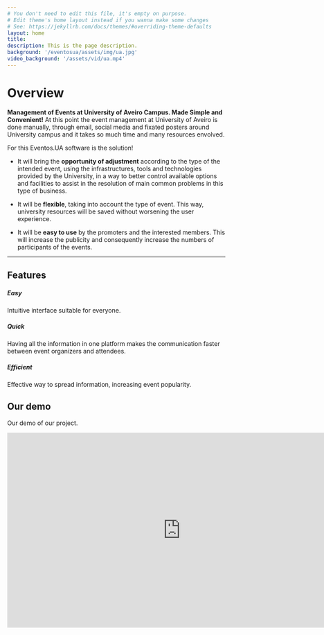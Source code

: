 ```yaml
---
# You don't need to edit this file, it's empty on purpose.
# Edit theme's home layout instead if you wanna make some changes
# See: https://jekyllrb.com/docs/themes/#overriding-theme-defaults
layout: home
title:
description: This is the page description.
background: '/eventosua/assets/img/ua.jpg'
video_background: '/assets/vid/ua.mp4'
---
```


# Overview
**Management of Events at University of Aveiro Campus. Made Simple and Convenient!**
At this point the event management at University of Aveiro is done manually, through email, social media and fixated posters around University campus and it takes so much time and many resources envolved. 

For this Eventos.UA software is the solution! 
* It will bring the **opportunity of adjustment** according to the type of the intended event, using the infrastructures, tools and technologies provided by the University, in a way to better control available options and facilities to assist in the resolution of main common problems in this type of business.

* It will be **flexible**, taking into account the type of event. This way, university resources will be saved without worsening the user experience.

* It will be **easy to use** by the promoters and the interested members. This will increase the publicity and consequently increase the numbers of participants of the events.

---

<div class="page-header" style="margin-bottom: 20px;">
  <h2>Features</h2>
</div>
<div class="container">
  <div class="row">
    <div class="col-sm feature-box">
      <div class="center">
        <i class="fa fa-puzzle-piece fa-3x" aria-hidden="true"></i>
        <h5 class="font-weight-bold my-4">Easy</h5>
      </div>
      <p class="grey-text mb-0 small">Intuitive interface suitable for everyone.</p>
    </div>
    <div class="col-sm feature-box">
      <div class="center">
        <i class="fa fa-hourglass-half fa-3x" aria-hidden="true"></i>
        <h5 class="font-weight-bold my-4">Quick</h5>
      </div>
      <p class="grey-text mb-0 small">Having all the information in one platform makes the communication faster between event organizers and attendees.</p>
    </div> 
     <div class="col-sm feature-box">
      <div class="center">
        <i class="fa fa-list-alt fa-3x" aria-hidden="true"></i>
        <h5 class="font-weight-bold my-4">Efficient</h5>
      </div>
      <p class="grey-text mb-0 small">Effective way to spread information, increasing event popularity.</p>
    </div>
  </div>
</div>

## Our demo 

Our demo of our project.

<iframe width="800" height="450" src="https://www.youtube.com/embed/qYk0upHy2AE" title="YouTube video player" frameborder="0" allow="accelerometer; autoplay; clipboard-write; encrypted-media; gyroscope; picture-in-picture" allowfullscreen></iframe>

